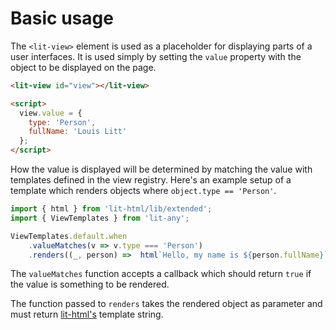 # Basic usage

The `<lit-view>` element is used as a placeholder for displaying parts of a user interfaces. It is used simply
by setting the `value` property with the object to be displayed on the page.

```html
<lit-view id="view"></lit-view>

<script>
  view.value = {
    type: 'Person',
    fullName: 'Louis Litt'  
  };
</script>
``` 

How the value is displayed will be determined by matching the value with templates defined in the view
registry. Here's an example setup of a template which renders objects where `object.type == 'Person'`.

```js
import { html } from 'lit-html/lib/extended';
import { ViewTemplates } from 'lit-any';

ViewTemplates.default.when
    .valueMatches(v => v.type === 'Person')
    .renders((_, person) =>  html`Hello, my name is ${person.fullName}`);
```

The `valueMatches` function accepts a callback which should return `true` if the value is something to be
rendered.

The function passed to `renders` takes the rendered object as parameter and must return [lit-html's][html] 
template string.

[html]: https://polymer.github.io/lit-html/guide/#lit-html-templates

